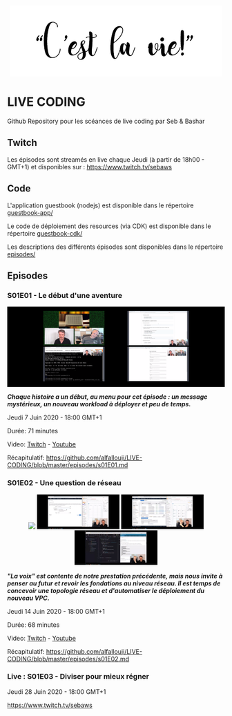 
<p align="center"><img src="https://raw.githubusercontent.com/alfallouji/LIVE-CODING/master/episodes/assets/cestlavie.jpg" /></p>

# LIVE CODING
Github Repository pour les scéances de live coding par Seb & Bashar

## Twitch
Les épisodes sont streamés en live chaque Jeudi (à partir de 18h00 - GMT+1) et disponibles sur :
https://www.twitch.tv/sebaws

## Code 

L'application guestbook (nodejs) est disponible dans le répertoire [guestbook-app/](https://github.com/alfallouji/LIVE-CODING/tree/master/guestbook-app)

Le code de déploiement des resources (via CDK) est disponible dans le répertoire [guestbook-cdk/](https://github.com/alfallouji/LIVE-CODING/tree/master/guestbook-cdk)

Les descriptions des différents épisodes sont disponibles dans le répertoire [episodes/](https://github.com/alfallouji/LIVE-CODING/tree/master/episodes)


## Episodes 

### S01E01 - Le début d'une aventure

<p align="center" style="background-color:black; padding: 10px;">
  <img witdh="80" height="80" src="https://raw.githubusercontent.com/alfallouji/LIVE-CODING/master/episodes/assets/s01e01-a.png" />
  <img witdh="80" height="80" src="https://raw.githubusercontent.com/alfallouji/LIVE-CODING/master/episodes/assets/s01e01-b.png" />
  <img witdh="80" height="80" src="https://raw.githubusercontent.com/alfallouji/LIVE-CODING/master/episodes/assets/s01e01-c.png" />
  <img witdh="80" height="80" src="https://raw.githubusercontent.com/alfallouji/LIVE-CODING/master/episodes/assets/s01e01-d.png" />
</p>

***Chaque histoire a un début, au menu pour cet épisode : un message mystérieux, un nouveau workload à déployer et peu de temps.***

Jeudi 7 Juin 2020 - 18:00 GMT+1 

Durée: 71 minutes

Video: [Twitch](https://www.twitch.tv/videos/613997283) - [Youtube](https://www.youtube.com/watch?v=ZCRdFMfdCG0)

Récapitulatif: https://github.com/alfallouji/LIVE-CODING/blob/master/episodes/s01E01.md

### S01E02 - Une question de réseau

<p align="center">
  <img witdh="80" height="80" src="https://raw.githubusercontent.com/alfallouji/LIVE-CODING/master/episodes/assets/s01e02-a.png" />
  <img witdh="80" height="80" src="https://raw.githubusercontent.com/alfallouji/LIVE-CODING/master/episodes/assets/s01e02-b.png" />
  <img witdh="80" height="80" src="https://raw.githubusercontent.com/alfallouji/LIVE-CODING/master/episodes/assets/s01e02-c.png" />
  <img witdh="80" height="80" src="https://raw.githubusercontent.com/alfallouji/LIVE-CODING/master/episodes/assets/s01e02-d.png" /></p>

***"La voix" est contente de notre prestation précédente, mais nous invite à penser au futur et revoir les fondations au niveau réseau. Il est temps de concevoir une topologie réseau et d'automatiser le déploiement du nouveau VPC.***

Jeudi 14 Juin 2020 - 18:00 GMT+1

Durée: 68 minutes

Video: [Twitch](https://www.twitch.tv/videos/620885990) - [Youtube](https://www.youtube.com/watch?v=nM-0FbGKfLw)

Récapitulatif: https://github.com/alfallouji/LIVE-CODING/blob/master/episodes/s01E02.md



### Live : S01E03 - Diviser pour mieux régner
Jeudi 28 Juin 2020 - 18:00 GMT+1

https://www.twitch.tv/sebaws

